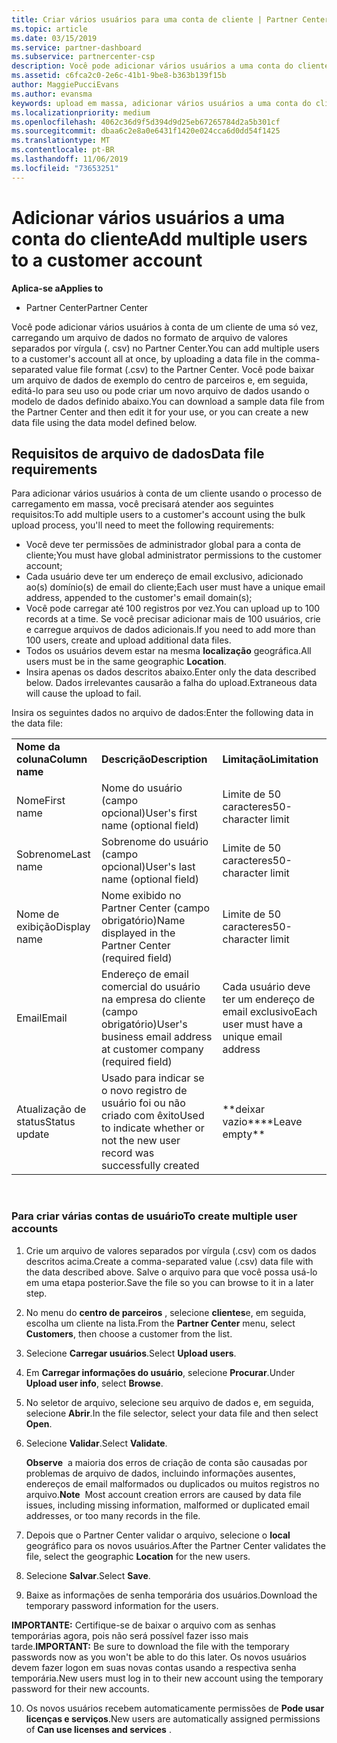 ```yaml
---
title: Criar vários usuários para uma conta de cliente | Partner Center
ms.topic: article
ms.date: 03/15/2019
ms.service: partner-dashboard
ms.subservice: partnercenter-csp
description: Você pode adicionar vários usuários a uma conta do cliente de uma vez, carregando um arquivo de dados em formato de arquivo de valores separados por vírgula (.csv) no Partner Center.
ms.assetid: c6fca2c0-2e6c-41b1-9be8-b363b139f15b
author: MaggiePucciEvans
ms.author: evansma
keywords: upload em massa, adicionar vários usuários a uma conta do cliente, adicionar usuários do cliente, upload em massa de usuários do cliente, conta do cliente, usuários do cliente, usuários
ms.localizationpriority: medium
ms.openlocfilehash: 4062c36d9f5d394d9d25eb67265784d2a5b301cf
ms.sourcegitcommit: dbaa6c2e8a0e6431f1420e024cca6d0dd54f1425
ms.translationtype: MT
ms.contentlocale: pt-BR
ms.lasthandoff: 11/06/2019
ms.locfileid: "73653251"
---
```

# <a name="add-multiple-users-to-a-customer-account"></a><span data-ttu-id="750d8-104">Adicionar vários usuários a uma conta do cliente</span><span class="sxs-lookup"><span data-stu-id="750d8-104">Add multiple users to a customer account</span></span>

<span data-ttu-id="750d8-105">**Aplica-se a**</span><span class="sxs-lookup"><span data-stu-id="750d8-105">**Applies to**</span></span>

-  <span data-ttu-id="750d8-106">Partner Center</span><span class="sxs-lookup"><span data-stu-id="750d8-106">Partner Center</span></span>

<span data-ttu-id="750d8-107">Você pode adicionar vários usuários à conta de um cliente de uma só vez, carregando um arquivo de dados no formato de arquivo de valores separados por vírgula (. csv) no Partner Center.</span><span class="sxs-lookup"><span data-stu-id="750d8-107">You can add multiple users to a customer's account all at once, by uploading a data file in the comma-separated value file format (.csv) to the Partner Center.</span></span> <span data-ttu-id="750d8-108">Você pode baixar um arquivo de dados de exemplo do centro de parceiros e, em seguida, editá-lo para seu uso ou pode criar um novo arquivo de dados usando o modelo de dados definido abaixo.</span><span class="sxs-lookup"><span data-stu-id="750d8-108">You can download a sample data file from the Partner Center and then edit it for your use, or you can create a new data file using the data model defined below.</span></span>

## <a href="" id="creatingtheimportcsvfile"></a><span data-ttu-id="750d8-109">Requisitos de arquivo de dados</span><span class="sxs-lookup"><span data-stu-id="750d8-109">Data file requirements</span></span>


<span data-ttu-id="750d8-110">Para adicionar vários usuários à conta de um cliente usando o processo de carregamento em massa, você precisará atender aos seguintes requisitos:</span><span class="sxs-lookup"><span data-stu-id="750d8-110">To add multiple users to a customer's account using the bulk upload process, you'll need to meet the following requirements:</span></span>

-   <span data-ttu-id="750d8-111">Você deve ter permissões de administrador global para a conta de cliente;</span><span class="sxs-lookup"><span data-stu-id="750d8-111">You must have global administrator permissions to the customer account;</span></span>
-   <span data-ttu-id="750d8-112">Cada usuário deve ter um endereço de email exclusivo, adicionado ao(s) domínio(s) de email do cliente;</span><span class="sxs-lookup"><span data-stu-id="750d8-112">Each user must have a unique email address, appended to the customer's email domain(s);</span></span>
-   <span data-ttu-id="750d8-113">Você pode carregar até 100 registros por vez.</span><span class="sxs-lookup"><span data-stu-id="750d8-113">You can upload up to 100 records at a time.</span></span> <span data-ttu-id="750d8-114">Se você precisar adicionar mais de 100 usuários, crie e carregue arquivos de dados adicionais.</span><span class="sxs-lookup"><span data-stu-id="750d8-114">If you need to add more than 100 users, create and upload additional data files.</span></span>
-   <span data-ttu-id="750d8-115">Todos os usuários devem estar na mesma **localização** geográfica.</span><span class="sxs-lookup"><span data-stu-id="750d8-115">All users must be in the same geographic **Location**.</span></span>
-   <span data-ttu-id="750d8-116">Insira apenas os dados descritos abaixo.</span><span class="sxs-lookup"><span data-stu-id="750d8-116">Enter only the data described below.</span></span> <span data-ttu-id="750d8-117">Dados irrelevantes causarão a falha do upload.</span><span class="sxs-lookup"><span data-stu-id="750d8-117">Extraneous data will cause the upload to fail.</span></span>

<span data-ttu-id="750d8-118">Insira os seguintes dados no arquivo de dados:</span><span class="sxs-lookup"><span data-stu-id="750d8-118">Enter the following data in the data file:</span></span>

|                 |                                                                              |                                            |
|-----------------|------------------------------------------------------------------------------|--------------------------------------------|
| <span data-ttu-id="750d8-119">**Nome da coluna**</span><span class="sxs-lookup"><span data-stu-id="750d8-119">**Column name**</span></span> | <span data-ttu-id="750d8-120">**Descrição**</span><span class="sxs-lookup"><span data-stu-id="750d8-120">**Description**</span></span>                                                              | <span data-ttu-id="750d8-121">**Limitação**</span><span class="sxs-lookup"><span data-stu-id="750d8-121">**Limitation**</span></span>                             |
| <span data-ttu-id="750d8-122">Nome</span><span class="sxs-lookup"><span data-stu-id="750d8-122">First name</span></span>      | <span data-ttu-id="750d8-123">Nome do usuário (campo opcional)</span><span class="sxs-lookup"><span data-stu-id="750d8-123">User's first name (optional field)</span></span>                                           | <span data-ttu-id="750d8-124">Limite de 50 caracteres</span><span class="sxs-lookup"><span data-stu-id="750d8-124">50-character limit</span></span>                         |
| <span data-ttu-id="750d8-125">Sobrenome</span><span class="sxs-lookup"><span data-stu-id="750d8-125">Last name</span></span>       | <span data-ttu-id="750d8-126">Sobrenome do usuário (campo opcional)</span><span class="sxs-lookup"><span data-stu-id="750d8-126">User's last name (optional field)</span></span>                                            | <span data-ttu-id="750d8-127">Limite de 50 caracteres</span><span class="sxs-lookup"><span data-stu-id="750d8-127">50-character limit</span></span>                         |
| <span data-ttu-id="750d8-128">Nome de exibição</span><span class="sxs-lookup"><span data-stu-id="750d8-128">Display name</span></span>    | <span data-ttu-id="750d8-129">Nome exibido no Partner Center (campo obrigatório)</span><span class="sxs-lookup"><span data-stu-id="750d8-129">Name displayed in the Partner Center (required field)</span></span>                            | <span data-ttu-id="750d8-130">Limite de 50 caracteres</span><span class="sxs-lookup"><span data-stu-id="750d8-130">50-character limit</span></span>                         |
| <span data-ttu-id="750d8-131">Email</span><span class="sxs-lookup"><span data-stu-id="750d8-131">Email</span></span>           | <span data-ttu-id="750d8-132">Endereço de email comercial do usuário na empresa do cliente (campo obrigatório)</span><span class="sxs-lookup"><span data-stu-id="750d8-132">User's business email address at customer company (required field)</span></span>           | <span data-ttu-id="750d8-133">Cada usuário deve ter um endereço de email exclusivo</span><span class="sxs-lookup"><span data-stu-id="750d8-133">Each user must have a unique email address</span></span> |
| <span data-ttu-id="750d8-134">Atualização de status</span><span class="sxs-lookup"><span data-stu-id="750d8-134">Status update</span></span>   | <span data-ttu-id="750d8-135">Usado para indicar se o novo registro de usuário foi ou não criado com êxito</span><span class="sxs-lookup"><span data-stu-id="750d8-135">Used to indicate whether or not the new user record was successfully created</span></span> | <span data-ttu-id="750d8-136">\*\*deixar vazio\*\*</span><span class="sxs-lookup"><span data-stu-id="750d8-136">\*\*Leave empty\*\*</span></span>                        |

 

### <a href="" id="createmultipleuseraccounts"></a><span data-ttu-id="750d8-137">Para criar várias contas de usuário</span><span class="sxs-lookup"><span data-stu-id="750d8-137">To create multiple user accounts</span></span>

<a href="" id="creatingtheaccounts"></a>
1.  <span data-ttu-id="750d8-138">Crie um arquivo de valores separados por vírgula (.csv) com os dados descritos acima.</span><span class="sxs-lookup"><span data-stu-id="750d8-138">Create a comma-separated value (.csv) data file with the data described above.</span></span> <span data-ttu-id="750d8-139">Salve o arquivo para que você possa usá-lo em uma etapa posterior.</span><span class="sxs-lookup"><span data-stu-id="750d8-139">Save the file so you can browse to it in a later step.</span></span>
2.  <span data-ttu-id="750d8-140">No menu do **centro de parceiros** , selecione **clientes**e, em seguida, escolha um cliente na lista.</span><span class="sxs-lookup"><span data-stu-id="750d8-140">From the **Partner Center** menu, select **Customers**, then choose a customer from the list.</span></span>
3.  <span data-ttu-id="750d8-141">Selecione **Carregar usuários**.</span><span class="sxs-lookup"><span data-stu-id="750d8-141">Select **Upload users**.</span></span>
4.  <span data-ttu-id="750d8-142">Em **Carregar informações do usuário**, selecione **Procurar**.</span><span class="sxs-lookup"><span data-stu-id="750d8-142">Under **Upload user info**, select **Browse**.</span></span>
5.  <span data-ttu-id="750d8-143">No seletor de arquivo, selecione seu arquivo de dados e, em seguida, selecione **Abrir**.</span><span class="sxs-lookup"><span data-stu-id="750d8-143">In the file selector, select your data file and then select **Open**.</span></span>
6.  <span data-ttu-id="750d8-144">Selecione **Validar**.</span><span class="sxs-lookup"><span data-stu-id="750d8-144">Select **Validate**.</span></span>

    <span data-ttu-id="750d8-145">**Observe**  a maioria dos erros de criação de conta são causadas por problemas de arquivo de dados, incluindo informações ausentes, endereços de email malformados ou duplicados ou muitos registros no arquivo.</span><span class="sxs-lookup"><span data-stu-id="750d8-145">**Note**  Most account creation errors are caused by data file issues, including missing information, malformed or duplicated email addresses, or too many records in the file.</span></span>

7.  <span data-ttu-id="750d8-146">Depois que o Partner Center validar o arquivo, selecione o **local** geográfico para os novos usuários.</span><span class="sxs-lookup"><span data-stu-id="750d8-146">After the Partner Center validates the file, select the geographic **Location** for the new users.</span></span>
8.  <span data-ttu-id="750d8-147">Selecione **Salvar**.</span><span class="sxs-lookup"><span data-stu-id="750d8-147">Select **Save**.</span></span>
9.  <span data-ttu-id="750d8-148">Baixe as informações de senha temporária dos usuários.</span><span class="sxs-lookup"><span data-stu-id="750d8-148">Download the temporary password information for the users.</span></span>

<span data-ttu-id="750d8-149">**IMPORTANTE:** Certifique-se de baixar o arquivo com as senhas temporárias agora, pois não será possível fazer isso mais tarde.</span><span class="sxs-lookup"><span data-stu-id="750d8-149">**IMPORTANT:** Be sure to download the file with the temporary passwords now as you won't be able to do this later.</span></span> <span data-ttu-id="750d8-150">Os novos usuários devem fazer logon em suas novas contas usando a respectiva senha temporária.</span><span class="sxs-lookup"><span data-stu-id="750d8-150">New users must log in to their new account using the temporary password for their new accounts.</span></span>

10. <span data-ttu-id="750d8-151">Os novos usuários recebem automaticamente permissões de **Pode usar licenças e serviços**.</span><span class="sxs-lookup"><span data-stu-id="750d8-151">New users are automatically assigned permissions of **Can use licenses and services** .</span></span> 

 

 



